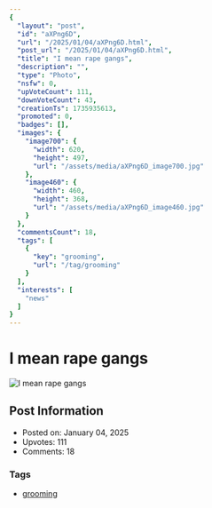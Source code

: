 ```yaml
---
{
  "layout": "post",
  "id": "aXPng6D",
  "url": "/2025/01/04/aXPng6D.html",
  "post_url": "/2025/01/04/aXPng6D.html",
  "title": "I mean rape gangs",
  "description": "",
  "type": "Photo",
  "nsfw": 0,
  "upVoteCount": 111,
  "downVoteCount": 43,
  "creationTs": 1735935613,
  "promoted": 0,
  "badges": [],
  "images": {
    "image700": {
      "width": 620,
      "height": 497,
      "url": "/assets/media/aXPng6D_image700.jpg"
    },
    "image460": {
      "width": 460,
      "height": 368,
      "url": "/assets/media/aXPng6D_image460.jpg"
    }
  },
  "commentsCount": 18,
  "tags": [
    {
      "key": "grooming",
      "url": "/tag/grooming"
    }
  ],
  "interests": [
    "news"
  ]
}
---
```


# I mean rape gangs

![I mean rape gangs](/assets/media/aXPng6D_image700.jpg)

## Post Information

- Posted on: January 04, 2025
- Upvotes: 111
- Comments: 18

### Tags

- [grooming](/tag/grooming)
